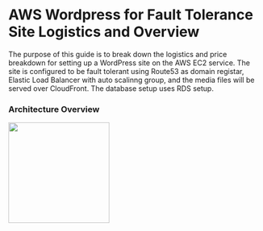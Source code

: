 # AWS Wordpress for Fault Tolerance Site Logistics and Overview  

The purpose of this guide is to break down the logistics and price breakdown for setting up a WordPress site on the AWS EC2 service.  The site is configured to be fault tolerant using Route53 as domain registar,  Elastic Load Balancer with auto scalinng group, and the media files will be served over CloudFront.  The database setup uses RDS setup.  

### Architecture Overview  

<img src="https://camo.githubusercontent.com/278cc5fe248c3e2f0a64eb91875c00d3e17e682a/68747470733a2f2f7332322e706f7374696d672e6f72672f35616a7373636330312f53637265656e5f53686f745f323031365f31315f30385f61745f375f3320202020325f33365f504d2e706e67" style="width: 200px;">  



